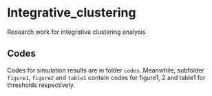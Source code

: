 # Integrative_clustering
Research work for integrative clustering analysis

## Codes
Codes for simulation results are in folder `codes`. Meanwhile, subfolder `figure1`, `figure2` and `table1` contain codes for figure1, 2 and table1 for thresholds respectively. 
